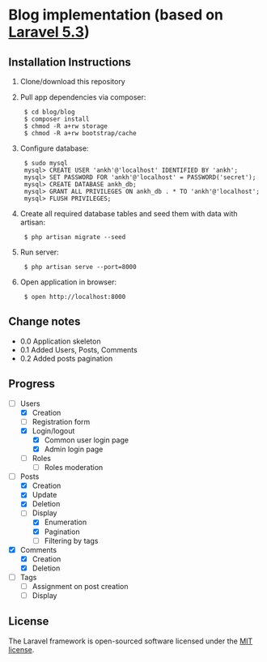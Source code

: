 # Blog implementation (based on [Laravel 5.3](http://laravel.com))

## Installation Instructions

1. Clone/download this repository
2. Pull app dependencies via composer:

        $ cd blog/blog
        $ composer install
        $ chmod -R a+rw storage
        $ chmod -R a+rw bootstrap/cache

3. Configure database:

        $ sudo mysql
        mysql> CREATE USER 'ankh'@'localhost' IDENTIFIED BY 'ankh';
        mysql> SET PASSWORD FOR 'ankh'@'localhost' = PASSWORD('secret');
        mysql> CREATE DATABASE ankh_db;
        mysql> GRANT ALL PRIVILEGES ON ankh_db . * TO 'ankh'@'localhost';
        mysql> FLUSH PRIVILEGES;

4. Create all required database tables and seed them with data with artisan:

        $ php artisan migrate --seed

5. Run server:

        $ php artisan serve --port=8000

6. Open application in browser:

        $ open http://localhost:8000


## Change notes

* 0.0 Application skeleton
* 0.1 Added Users, Posts, Comments
* 0.2 Added posts pagination

## Progress

- [ ] Users
	- [x] Creation
	- [ ] Registration form
	- [x] Login/logout
		- [x] Common user login page
		- [x] Admin login page
	- [ ] Roles
		- [ ] Roles moderation
- [ ] Posts
	- [x] Creation
	- [x] Update
	- [x] Deletion
	- [ ] Display
		- [x] Enumeration
		- [x] Pagination
		- [ ] Filtering by tags
- [x] Comments
	- [x] Creation
	- [x] Deletion
- [ ] Tags
	- [ ] Assignment on post creation
	- [ ] Display

## License

The Laravel framework is open-sourced software licensed under the [MIT license](http://opensource.org/licenses/MIT).
